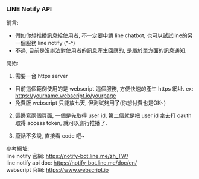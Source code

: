### LINE Notify API    
 
前言:      
  - 假如你想推播訊息給使用者, 不一定要申請 line chatbot, 也可以試試line的另一個服務 line notify (^-^)      
  - 不過, 目前是沒辦法對使用者的訊息產生回應的, 是屬於單方面的訊息通知.     
    
開始:       
1. 需要一台 https server        
  - 目前這個範例使用的是 webscript 這個服務, 方便快速的產生 https 網址. ex: https://yourname.webscript.io/yourpage      
  - 免費版 webscript 只能放七天, 但測試夠用了(你想付費也是OK~)     
    
2. 這邊寫兩個頁面, 一個是先取得 user id, 第二個就是把 user id 拿去打 oauth 取得 access token, 就可以進行推播了.        

3. 廢話不多說, 直接看 code 吧~      

參考網址:       
line notify 官網: https://notify-bot.line.me/zh_TW/     
line notify api doc: https://notify-bot.line.me/doc/en/     
webscript 官網: https://www.webscript.io        

